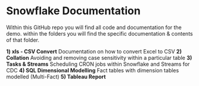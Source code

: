 # Snowflake Documentation
Within this GitHub repo you will find all code and documentation for the demo.
within the folders you will find the specific documentation & contents of that folder. 

<b>1) xls - CSV Convert</b> Documentation on how to convert Excel to CSV
<b>2) Collation</b> Avoiding and removing case sensitivity within a particular table
<b>3) Tasks & Streams</b> Scheduling CRON jobs within Snowflake and Streams for CDC
<b>4) SQL Dimensional Modelling</b> Fact tables with dimension tables modelled (Multi-Fact)
<b>5) Tableau Report</b>


